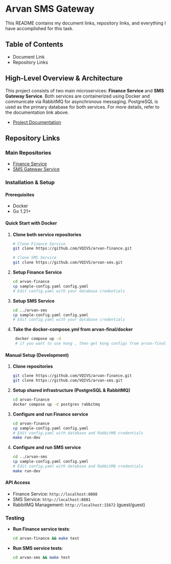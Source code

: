 # Arvan SMS Gateway

This README contains my document links, repository links, and everything I have accomplished for this task.

## Table of Contents
- Document Link
- Repository Links

## High-Level Overview & Architecture

This project consists of two main microservices: **Finance Service** and **SMS Gateway Service**. Both services are containerized using Docker and communicate via RabbitMQ for asynchronous messaging. PostgreSQL is used as the primary database for both services.
For more details, refer to the documentation link above.
- [Project Documentation](https://docs.vqivs.sbs/share/5ea2vw6xnb/p/sms-gateway-YFg1SdPmw3)

## Repository Links

### Main Repositories
- [Finance Service](https://github.com/VQIVS/arvan-finance)
- [SMS Gateway Service](https://github.com/VQIVS/arvan-sms)


### Installation & Setup

#### Prerequisites
- Docker 
- Go 1.21+ 

#### Quick Start with Docker
1. **Clone both service repositories**
   ```bash
   # Clone Finance Service
   git clone https://github.com/VQIVS/arvan-finance.git
   
   # Clone SMS Service
   git clone https://github.com/VQIVS/arvan-sms.git
   ```

2. **Setup Finance Service**
   ```bash
   cd arvan-finance
   cp sample-config.yaml config.yaml
   # Edit config.yaml with your database credentials
   ```

3. **Setup SMS Service**
   ```bash
   cd ../arvan-sms
   cp sample-config.yaml config.yaml
   # Edit config.yaml with your database credentials
   ```

4. **Take the docker-compose.yml from arvan-final/docker**
   ```bash
    docker compose up -d 
    # if you want to use kong , then get kong configs from arvan-final too.
   ```

#### Manual Setup (Development)
1. **Clone repositories**
   ```bash
   git clone https://github.com/VQIVS/arvan-finance.git
   git clone https://github.com/VQIVS/arvan-sms.git
   ```

2. **Setup shared infrastructure (PostgreSQL & RabbitMQ)**
   ```bash
   cd arvan-finance
   docker compose up -d postgres rabbitmq
   ```

3. **Configure and run Finance service**
   ```bash
   cd arvan-finance
   cp sample-config.yaml config.yaml
   # Edit config.yaml with database and RabbitMQ credentials
   make run-dev
   ```

4. **Configure and run SMS service**
   ```bash
   cd ../arvan-sms
   cp sample-config.yaml config.yaml
   # Edit config.yaml with database and RabbitMQ credentials
   make run-dev
   ```

#### API Access
- Finance Service: `http://localhost:8080`
- SMS Service: `http://localhost:8081`
- RabbitMQ Management: `http://localhost:15672` (guest/guest)

### Testing
- **Run Finance service tests**: 
  ```bash
  cd arvan-finance && make test
  ```
- **Run SMS service tests**: 
  ```bash
  cd arvan-sms && make test
  ```
